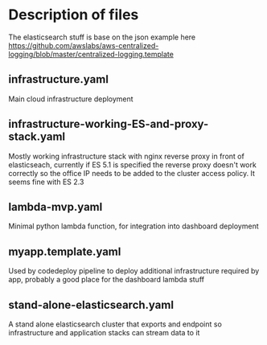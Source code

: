 # Description of files

The elasticsearch stuff is base on the json example here https://github.com/awslabs/aws-centralized-logging/blob/master/centralized-logging.template 
## infrastructure.yaml
Main cloud infrastructure deployment
## infrastructure-working-ES-and-proxy-stack.yaml
Mostly working infrastructure stack with nginx reverse proxy in front of elasticseach, currently if ES 5.1 is specified the reverse proxy doesn't work correctly so the office IP needs to be added to the cluster access policy. It seems fine with ES 2.3
## lambda-mvp.yaml
Minimal python lambda function, for integration into dashboard deployment
## myapp.template.yaml
Used by codedeploy pipeline to deploy additional infrastructure required by app, probably a good place for the dashboard lambda stuff
## stand-alone-elasticsearch.yaml
A stand alone elasticsearch cluster that exports and endpoint so infrastructure and application stacks can stream data to it
